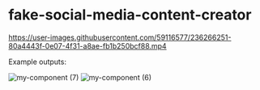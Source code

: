 ﻿# fake-social-media-content-creator

https://user-images.githubusercontent.com/59116577/236266251-80a4443f-0e07-4f31-a8ae-fb1b250bcf88.mp4

Example outputs:

![my-component (7)](https://user-images.githubusercontent.com/59116577/236268333-1da8afef-ae23-437c-8f67-b4f2224a06d8.png) ![my-component (6)](https://user-images.githubusercontent.com/59116577/236267521-7f4395bc-5103-42e5-9059-e004193bc47c.png) 





